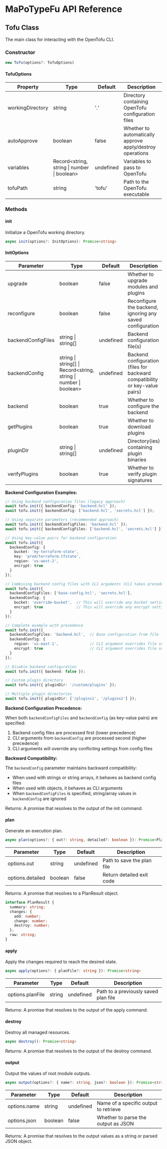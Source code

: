 # MaPoTypeFu API Reference

## Tofu Class

The main class for interacting with the OpenTofu CLI.

### Constructor

```typescript
new Tofu(options?: TofuOptions)
```

#### TofuOptions

| Property | Type | Default | Description |
|----------|------|---------|-------------|
| workingDirectory | string | '.' | Directory containing OpenTofu configuration files |
| autoApprove | boolean | false | Whether to automatically approve apply/destroy operations |
| variables | Record<string, string \| number \| boolean> | undefined | Variables to pass to OpenTofu |
| tofuPath | string | 'tofu' | Path to the OpenTofu executable |

### Methods

#### init

Initialize a OpenTofu working directory.

```typescript
async init(options?: InitOptions): Promise<string>
```

#### InitOptions

| Parameter | Type | Default | Description |
|-----------|------|---------|-------------|
| upgrade | boolean | false | Whether to upgrade modules and plugins |
| reconfigure | boolean | false | Reconfigure the backend, ignoring any saved configuration |
| backendConfigFiles | string \| string[] | undefined | Backend configuration file(s) |
| backendConfig | string \| string[] \| Record<string, string \| number \| boolean> | undefined | Backend configuration (files for backward compatibility or key-value pairs) |
| backend | boolean | true | Whether to configure the backend |
| getPlugins | boolean | true | Whether to download plugins |
| pluginDir | string \| string[] | undefined | Directory(ies) containing plugin binaries |
| verifyPlugins | boolean | true | Whether to verify plugin signatures |

**Backend Configuration Examples:**

```typescript
// Using backend configuration files (legacy approach)
await tofu.init({ backendConfig: 'backend.hcl' });
await tofu.init({ backendConfig: ['backend.hcl', 'secrets.hcl'] });

// Using separate parameters (recommended approach)
await tofu.init({ backendConfigFiles: 'backend.hcl' });
await tofu.init({ backendConfigFiles: ['backend.hcl', 'secrets.hcl'] });

// Using key-value pairs for backend configuration
await tofu.init({ 
  backendConfig: {
    bucket: 'my-terraform-state',
    key: 'prod/terraform.tfstate',
    region: 'us-west-2',
    encrypt: true
  }
});

// Combining backend config files with CLI arguments (CLI takes precedence)
await tofu.init({ 
  backendConfigFiles: ['base-config.hcl', 'secrets.hcl'],
  backendConfig: {
    bucket: 'override-bucket',  // This will override any bucket setting in files
    encrypt: true               // This will override any encrypt setting in files
  }
});

// Complete example with precedence
await tofu.init({ 
  backendConfigFiles: 'backend.hcl',  // Base configuration from file
  backendConfig: {
    region: 'us-east-1',              // CLI argument overrides file setting
    encrypt: true                     // CLI argument overrides file setting
  }
});

// Disable backend configuration
await tofu.init({ backend: false });

// Custom plugin directory
await tofu.init({ pluginDir: '/custom/plugins' });

// Multiple plugin directories
await tofu.init({ pluginDir: ['/plugins1', '/plugins2'] });
```

**Backend Configuration Precedence:**

When both `backendConfigFiles` and `backendConfig` (as key-value pairs) are specified:
1. Backend config files are processed first (lower precedence)
2. CLI arguments from `backendConfig` are processed second (higher precedence)
3. CLI arguments will override any conflicting settings from config files

**Backward Compatibility:**

The `backendConfig` parameter maintains backward compatibility:
- When used with strings or string arrays, it behaves as backend config files
- When used with objects, it behaves as CLI arguments
- When `backendConfigFiles` is specified, string/array values in `backendConfig` are ignored

Returns: A promise that resolves to the output of the init command.

#### plan

Generate an execution plan.

```typescript
async plan(options?: { out?: string, detailed?: boolean }): Promise<PlanResult>
```

| Parameter | Type | Default | Description |
|-----------|------|---------|-------------|
| options.out | string | undefined | Path to save the plan file |
| options.detailed | boolean | false | Return detailed exit code |

Returns: A promise that resolves to a PlanResult object.

```typescript
interface PlanResult {
  summary: string;
  changes: {
    add: number;
    change: number;
    destroy: number;
  };
  raw: string;
}
```

#### apply

Apply the changes required to reach the desired state.

```typescript
async apply(options?: { planFile?: string }): Promise<string>
```

| Parameter | Type | Default | Description |
|-----------|------|---------|-------------|
| options.planFile | string | undefined | Path to a previously saved plan file |

Returns: A promise that resolves to the output of the apply command.

#### destroy

Destroy all managed resources.

```typescript
async destroy(): Promise<string>
```

Returns: A promise that resolves to the output of the destroy command.

#### output

Output the values of root module outputs.

```typescript
async output(options?: { name?: string, json?: boolean }): Promise<string | Record<string, any>>
```

| Parameter | Type | Default | Description |
|-----------|------|---------|-------------|
| options.name | string | undefined | Name of a specific output to retrieve |
| options.json | boolean | false | Whether to parse the output as JSON |

Returns: A promise that resolves to the output values as a string or parsed JSON object.
